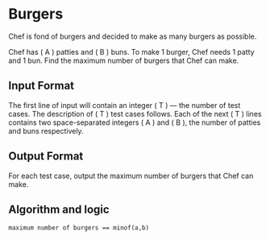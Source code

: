 # Burgers

Chef is fond of burgers and decided to make as many burgers as possible.

Chef has \( A \) patties and \( B \) buns. To make 1 burger, Chef needs 1 patty and 1 bun. Find the maximum number of burgers that Chef can make.

## Input Format
The first line of input will contain an integer \( T \) — the number of test cases. The description of \( T \) test cases follows.
Each of the next \( T \) lines contains two space-separated integers \( A \) and \( B \), the number of patties and buns respectively.

## Output Format
For each test case, output the maximum number of burgers that Chef can make.



## Algorithm and logic

    maximum number of burgers == minof(a,b)